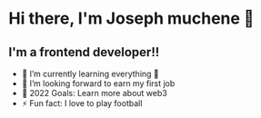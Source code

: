 # Hi there, I'm Joseph muchene  👋 


## I'm a frontend developer!!

- 🌱 I’m currently learning everything 🤣
- 👯 I’m looking forward to earn my first job
- 🥅 2022 Goals: Learn more about web3
- ⚡ Fun fact: I love to play football
